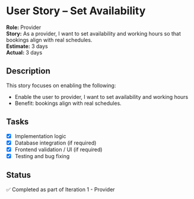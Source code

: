 # User Story – Set Availability

**Role:** Provider  
**Story:** As a provider, I want to set availability and working hours so that bookings align with real schedules.  
**Estimate:** 3 days  
**Actual:** 3 days  

## Description

This story focuses on enabling the following:

- Enable the user to provider, I want to set availability and working hours
- Benefit: bookings align with real schedules.

## Tasks

- [x] Implementation logic
- [x] Database integration (if required)
- [x] Frontend validation / UI (if required)
- [x] Testing and bug fixing

## Status

✅ Completed as part of Iteration 1 - Provider  
